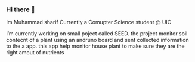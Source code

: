 ### Hi there 👋
 Im Muhammad sharif
 Currently a Comupter Science student @ UIC
 
 
 I’m currently working on small poject called SEED. the project monitor soil contecnt of a plant using an andruno board and    sent collected information to the a app. this app help monitor house plant to make sure they are the right amout of nutrients
 
 
<!--
**mAstENNN/mastENNN** is a ✨ _special_ ✨ repository because its `README.md` (this file) appears on your GitHub profile.

Here are some ideas to get you started:

- 🔭 I’m currently working on ...
- 🌱 I’m currently learning ...
- 👯 I’m looking to collaborate on ...
- 🤔 I’m looking for help with ...
- 💬 Ask me about ...
- 📫 How to reach me: ...
- 😄 Pronouns: ...
- ⚡ Fun fact: ...
-->
